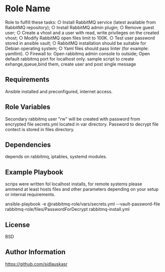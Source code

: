 Role Name
=========

Role to fulfill these tasks:
○ Install RabbitMQ service (latest available from RabbitMQ repository);
○ Install RabbitMQ admin plugin;
○ Remove guest user;
○ Create a vhost and a user with read, write privileges on the created vhost;
○ Modify RabbitMQ open files limit to 100K.
○ Test user password stored in ansible vault;
○ RabbitMQ installation should be suitable for Debian operating system;
○ Yaml files should pass linter (for example: yamllint).
○ Firewall to:
   Open rabbitmq admin console to outside;
   Open default rabbitmq port for localhost only.
sample script to create exhange,queue,bind them, create user and post single message

Requirements
------------

Ansible installed and preconfigured, internet access.

Role Variables
--------------

Secondary rabbitmq user "rw" will be created with password from encrypted file secrets.yml located in var directory. Password to decrypt file contect is stored in files directory.

Dependencies
------------

depends on rabbitmq, iptables, systemd modules.

Example Playbook
----------------

scrips were written fol localhost installs, for remote systems please ammend at least hosts files and other parameters depending on your setup or internal requirements.

ansible-playbook -e @rabbitmq-role/vars/secrets.yml --vault-password-file rabbitmq-role/files/PasswordForDecrypt rabbitmq-install.yml

License
-------

BSD

Author Information
------------------

https://github.com/sidlauskasr
